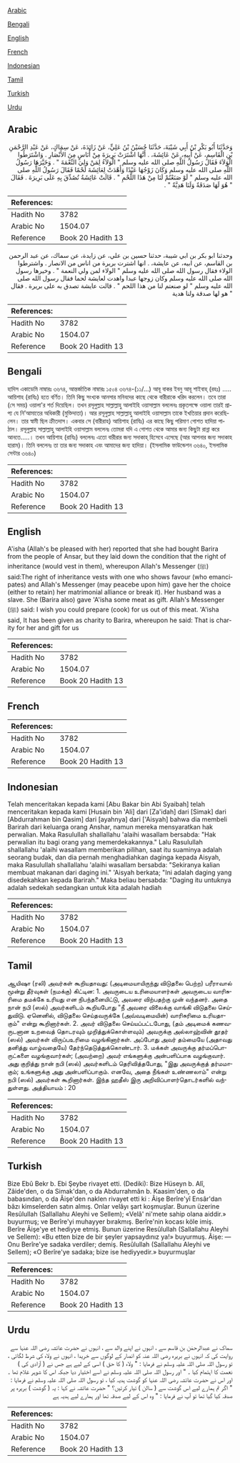 [Arabic](#arabic)

[Bengali](#bengali)

[English](#english)

[French](#french)

[Indonesian](#indonesian)

[Tamil](#tamil)

[Turkish](#turkish)

[Urdu](#urdu)

## Arabic


<div dir="rtl" lang="ar" style={{fontSize:'larger',backgroundColor:'#f8f9fa',padding:20}}>
وَحَدَّثَنَا أَبُو بَكْرِ بْنُ أَبِي شَيْبَةَ، حَدَّثَنَا حُسَيْنُ بْنُ عَلِيٍّ، عَنْ زَائِدَةَ، عَنْ سِمَاكٍ، عَنْ عَبْدِ الرَّحْمَنِ بْنِ الْقَاسِمِ، عَنْ أَبِيهِ، عَنْ عَائِشَةَ، ‏.‏ أَنَّهَا اشْتَرَتْ بَرِيرَةَ مِنْ أُنَاسٍ مِنَ الأَنْصَارِ ‏.‏ وَاشْتَرَطُوا الْوَلاَءَ فَقَالَ رَسُولُ اللَّهِ صلى الله عليه وسلم ‏"‏ الْوَلاَءُ لِمَنْ وَلِيَ النِّعْمَةَ ‏"‏ ‏.‏ وَخَيَّرَهَا رَسُولُ اللَّهِ صلى الله عليه وسلم وَكَانَ زَوْجُهَا عَبْدًا وَأَهْدَتْ لِعَائِشَةَ لَحْمًا فَقَالَ رَسُولُ اللَّهِ صلى الله عليه وسلم ‏"‏ لَوْ صَنَعْتُمْ لَنَا مِنْ هَذَا اللَّحْمِ ‏"‏ ‏.‏ قَالَتْ عَائِشَةُ تُصُدِّقَ بِهِ عَلَى بَرِيرَةَ ‏.‏ فَقَالَ ‏"‏ هُوَ لَهَا صَدَقَةٌ وَلَنَا هَدِيَّةٌ ‏"‏ ‏.‏
</div>
<div style={{backgroundColor:'#f8f9fa',padding:20, marginBottom: 10}}><table> <thead> <tr> <th>References:</th> <th></th> </tr> </thead> <tbody><tr><td>Hadith No</td><td>3782</td></tr><tr><td>Arabic No</td><td>1504.07</td></tr><tr><td>Reference</td><td>Book 20 Hadith 13</td></tr></tbody></table></div>


<div dir="rtl" lang="ar" style={{fontSize:'larger',backgroundColor:'#f8f9fa',padding:20}}>
وحدثنا ابو بكر بن ابي شيبة، حدثنا حسين بن علي، عن زايدة، عن سماك، عن عبد الرحمن بن القاسم، عن ابيه، عن عايشة، . انها اشترت بريرة من اناس من الانصار . واشترطوا الولاء فقال رسول الله صلى الله عليه وسلم " الولاء لمن ولي النعمة " . وخيرها رسول الله صلى الله عليه وسلم وكان زوجها عبدا واهدت لعايشة لحما فقال رسول الله صلى الله عليه وسلم " لو صنعتم لنا من هذا اللحم " . قالت عايشة تصدق به على بريرة . فقال " هو لها صدقة ولنا هدية
</div>
<div style={{backgroundColor:'#f8f9fa',padding:20, marginBottom: 10}}><table> <thead> <tr> <th>References:</th> <th></th> </tr> </thead> <tbody><tr><td>Hadith No</td><td>3782</td></tr><tr><td>Arabic No</td><td>1504.07</td></tr><tr><td>Reference</td><td>Book 20 Hadith 13</td></tr></tbody></table></div>

## Bengali


<div dir="ltr" lang="bn" style={{fontSize:'larger',backgroundColor:'#f8f9fa',padding:20}}>
হাদিস একাডেমি নাম্বারঃ ৩৬৭৪, আন্তর্জাতিক নাম্বারঃ ১৫০৪ ৩৬৭৪-(১১/...) আবূ বাকর ইবনু আবূ শাইবাহ্ (রহঃ) ..... আয়িশাহ (রাযিঃ) হতে বর্ণিত। তিনি কিছু সংখ্যক আনসার মনিবদের কাছে থেকে বারীরাকে খরিদ করলেন। তবে তারা (সে সময়) ওয়ালা'র শর্ত দিয়েছিল। তখন রসূলুল্লাহ সাল্লাল্লাহু আলাইহি ওয়াসাল্লাম বললেনঃ প্রকৃতপক্ষে ওয়ালা তারই প্রাপ্য যে নি’আমাতের অধিকারী (মুক্তিদাতা)। আর রসূলুল্লাহ সাল্লাল্লাহু আলাইহি ওয়াসাল্লাম তাকে ইখতিয়ার প্রদান করেছিলেন। তার স্বামী ছিল ক্রীতদাস। একবার সে (বারীরাহ) আয়িশাহ (রাযিঃ) এর কাছে কিছু পরিমাণ গোশত হাদিয়া পাঠাল। রসূলুল্লাহ সাল্লাল্লাহু আলাইহি ওয়াসাল্লাম বললেনঃ তোমরা যদি এ গোশত থেকে আমার জন্য কিছুটা রান্না করে আনতে.....। তখন আয়িশাহ (রাযিঃ) বললেনঃ এতো বারীরার জন্য সদাকাহ্ হিসেবে এসেছে (আর আপনার জন্য সদাকাহ হারাম)। তিনি বললেনঃ তা তার জন্য সদাকাহ এবং আমাদের জন্য হাদিয়া। (ইসলামিক ফাউন্ডেশন ৩৬৪০, ইসলামিক সেন্টার ৩৬৪০)
</div>
<div style={{backgroundColor:'#f8f9fa',padding:20, marginBottom: 10}}><table> <thead> <tr> <th>References:</th> <th></th> </tr> </thead> <tbody><tr><td>Hadith No</td><td>3782</td></tr><tr><td>Arabic No</td><td>1504.07</td></tr><tr><td>Reference</td><td>Book 20 Hadith 13</td></tr></tbody></table></div>

## English


<div dir="ltr" lang="en" style={{fontSize:'larger',backgroundColor:'#f8f9fa',padding:20}}>
A'isha (Allah's be pleased with her) reported that she had bought Barira from the people of Ansar, but they laid down the condition that the right of inheritance (would vest in them), whereupon Allah's Messenger (ﷺ) said:The right of inheritance vests with one who shows favour (who emancipates) and Allah's Messenger (may peacebe upon him) gave her the choice (either to retain) her matrimonial alliance or break it). Her husband was a slave. She (Barira also) gave 'A'isha some meat as gift. Allah's Messenger (ﷺ) said: I wish you could prepare (cook) for us out of this meat. 'A'isha said, It has been given as charity to Barira, whereupon he said: That is charity for her and gift for us
</div>
<div style={{backgroundColor:'#f8f9fa',padding:20, marginBottom: 10}}><table> <thead> <tr> <th>References:</th> <th></th> </tr> </thead> <tbody><tr><td>Hadith No</td><td>3782</td></tr><tr><td>Arabic No</td><td>1504.07</td></tr><tr><td>Reference</td><td>Book 20 Hadith 13</td></tr></tbody></table></div>

## French


<div dir="ltr" lang="fr" style={{fontSize:'larger',backgroundColor:'#f8f9fa',padding:20}}>

</div>
<div style={{backgroundColor:'#f8f9fa',padding:20, marginBottom: 10}}><table> <thead> <tr> <th>References:</th> <th></th> </tr> </thead> <tbody><tr><td>Hadith No</td><td>3782</td></tr><tr><td>Arabic No</td><td>1504.07</td></tr><tr><td>Reference</td><td>Book 20 Hadith 13</td></tr></tbody></table></div>

## Indonesian


<div dir="ltr" lang="id" style={{fontSize:'larger',backgroundColor:'#f8f9fa',padding:20}}>
Telah menceritakan kepada kami [Abu Bakar bin Abi Syaibah] telah menceritakan kepada kami [Husain bin 'Ali] dari [Za'idah] dari [Simak] dari [Abdurrahman bin Qasim] dari [ayahnya] dari ['Aisyah] bahwa dia membeli Barirah dari keluarga orang Anshar, namun mereka mensyaratkan hak perwalian. Maka Rasulullah shallallahu 'alaihi wasallam bersabda: "Hak perwalian itu bagi orang yang memerdekakannya." Lalu Rasulullah shallallahu 'alaihi wasallam memberikan pilihan, saat itu suaminya adalah seorang budak, dan dia pernah menghadiahkan daginga kepada Aisyah, maka Rasulullah shallallahu 'alaihi wasallam bersabda: "Sekiranya kalian membuat makanan dari daging ini." 'Aisyah berkata; "Ini adalah daging yang disedekahkan kepada Barirah." Maka beliau bersabda: "Daging itu untuknya adalah sedekah sedangkan untuk kita adalah hadiah
</div>
<div style={{backgroundColor:'#f8f9fa',padding:20, marginBottom: 10}}><table> <thead> <tr> <th>References:</th> <th></th> </tr> </thead> <tbody><tr><td>Hadith No</td><td>3782</td></tr><tr><td>Arabic No</td><td>1504.07</td></tr><tr><td>Reference</td><td>Book 20 Hadith 13</td></tr></tbody></table></div>

## Tamil


<div dir="ltr" lang="ta" style={{fontSize:'larger',backgroundColor:'#f8f9fa',padding:20}}>
ஆயிஷா (ரலி) அவர்கள் கூறியதாவது: (அடிமையாயிருந்து விடுதலை பெற்ற) பரீராவால் மூன்று தீர்வுகள் (நமக்கு) கிட்டின: 1. அவருடைய உரிமையாளர்கள் அவருடைய வாரிசுரிமை தமக்கே உரியது என நிபந்தனையிட்டு, அவரை விற்பதற்கு முன் வந்தனர். அதை நான் நபி (ஸல்) அவர்களிடம் கூறியபோது "நீ அவரை விலைக்கு வாங்கி விடுதலை செய்துவிடு. ஏனெனில், விடுதலை செய்தவருக்கே (அவ்வடிமையின்) வாரிசுரிமை உரியதாகும்" என்று கூறினார்கள். 2. அவர் விடுதலை செய்யப்பட்டபோது, (தம் அடிமைக் கணவருடனான உறவைத் தொடரவும் முறித்துக்கொள்ளவும்) அவருக்கு அல்லாஹ்வின் தூதர் (ஸல்) அவர்கள் விருப்பஉரிமை வழங்கினார்கள். அப்போது அவர் தம்மையே (அதாவது தனித்து வாழ்வதையே) தேர்ந்தெடுத்துக்கொண்டார். 3. மக்கள் அவருக்கு தர்மப்பொருட்களை வழங்குவார்கள்; (அவற்றை) அவர் எங்களுக்கு அன்பளிப்பாக வழங்குவார். அது குறித்து நான் நபி (ஸல்) அவர்களிடம் தெரிவித்தபோது, "இது அவருக்குத் தர்மமாகும்; உங்களுக்கு அது அன்பளிப்பாகும். எனவே, அதை நீங்கள் உண்ணலாம்" என்று நபி (ஸல்) அவர்கள் கூறினார்கள். இந்த ஹதீஸ் இரு அறிவிப்பாளர்தொடர்களில் வந்துள்ளது. அத்தியாயம் : 20
</div>
<div style={{backgroundColor:'#f8f9fa',padding:20, marginBottom: 10}}><table> <thead> <tr> <th>References:</th> <th></th> </tr> </thead> <tbody><tr><td>Hadith No</td><td>3782</td></tr><tr><td>Arabic No</td><td>1504.07</td></tr><tr><td>Reference</td><td>Book 20 Hadith 13</td></tr></tbody></table></div>

## Turkish


<div dir="ltr" lang="tr" style={{fontSize:'larger',backgroundColor:'#f8f9fa',padding:20}}>
Bize Ebû Bekr b. Ebi Şeybe rivayet etti. (Dediki): Bize Hüseyn b. Alî, Zâide'den, o da Simak'dan, o da Abdurrahmân b. Kaasim'den, o da babasından, o da Âişe'den naklen rivayet etti ki : Âişe Berîre'yî Ensâr'dan bâzı kimselerden satın almış. Onlar velâyı şart koşmuşlar. Bunun üzerine Resûlullah (Sallallahu Aleyhi ve Sellem); «Velâ' ni'mete sahip olana aiddir.» buyurmuş; ve Berîre'yi muhayyer bırakmış. Berîre'nin kocası köle imiş. Berîre Âişe'ye et hediyye etmiş. Bunun üzerine Resûlullah (Sallallahu Aleyhi ve Sellem): «Bu etten bize de bir şeyler yapsaydınız ya!» buyurmuş. Âişe: — Onu Berîre'ye sadaka verdiler; demiş. Resûlullah (Sallallahu Aleyhi ve Sellem); «O Berîre'ye sadaka; bize ise hediyyedir.» buyurmuşlar
</div>
<div style={{backgroundColor:'#f8f9fa',padding:20, marginBottom: 10}}><table> <thead> <tr> <th>References:</th> <th></th> </tr> </thead> <tbody><tr><td>Hadith No</td><td>3782</td></tr><tr><td>Arabic No</td><td>1504.07</td></tr><tr><td>Reference</td><td>Book 20 Hadith 13</td></tr></tbody></table></div>

## Urdu


<div dir="rtl" lang="ur" style={{fontSize:'larger',backgroundColor:'#f8f9fa',padding:20}}>
سماک نے عبدالرحمٰن بن قاسم سے ، انہوں نے اپنے والد سے ، انہوں نے حضرت عائشہ رضی اللہ عنہا سے روایت کی کہ انہوں نے بریرہ رضی اللہ عنہ کو انصار کے لوگوں سے خریدا ، انہوں نے ولاء کی شرط لگائی ، تو رسول اللہ صلی اللہ علیہ وسلم نے فرمایا : " ولاء ( کا حق ) اسی کے لیے ہے جس نے ( آزادی کی ) نعمت کا اہتمام کیا ۔ " اور رسول اللہ صلی اللہ علیہ وسلم نے اسے اختیار دیا جبکہ اس کا شوہر غلام تھا ۔ اور اس نے حضرت عائشہ رضی اللہ عنہا کو گوشت ہدیہ کیا ، تو رسول اللہ صلی اللہ علیہ وسلم نے فرمایا : " اگر تم ہمارے لیے اس گوشت سے ( سالن ) تیار کرتیں؟ " حضرت عائشہ نے کہا : یہ ( گوشت ) بریرہ پر صدقہ کیا گیا تھا تو آپ نے فرمایا : " وہ اس کے لیے صدقہ تھا اور ہمارے لیے ہدیہ ہے
</div>
<div style={{backgroundColor:'#f8f9fa',padding:20, marginBottom: 10}}><table> <thead> <tr> <th>References:</th> <th></th> </tr> </thead> <tbody><tr><td>Hadith No</td><td>3782</td></tr><tr><td>Arabic No</td><td>1504.07</td></tr><tr><td>Reference</td><td>Book 20 Hadith 13</td></tr></tbody></table></div>